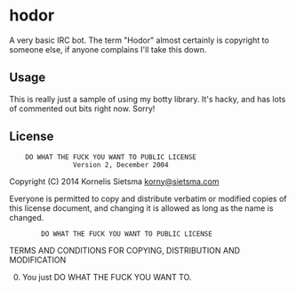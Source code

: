 # hodor

A very basic IRC bot.  The term "Hodor" almost certainly is copyright to someone else, if anyone complains I'll take this down.

## Usage

This is really just a sample of using my botty library.  It's hacky, and has lots of commented out bits right now. Sorry!

## License

        DO WHAT THE FUCK YOU WANT TO PUBLIC LICENSE
                    Version 2, December 2004

 Copyright (C) 2014 Kornelis Sietsma <korny@sietsma.com>

 Everyone is permitted to copy and distribute verbatim or modified
 copies of this license document, and changing it is allowed as long
 as the name is changed.

            DO WHAT THE FUCK YOU WANT TO PUBLIC LICENSE
   TERMS AND CONDITIONS FOR COPYING, DISTRIBUTION AND MODIFICATION

  0. You just DO WHAT THE FUCK YOU WANT TO.
